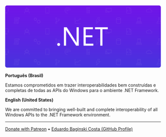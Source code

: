 [patreon]: https://www.patreon.com/eduardobcosta
[another_profile]: https://www.github.com/eduardobaginskicosta

![DOTNET Banner](../assets/dotnet_banner_modern.png)

**Português (Brasil)**

Estamos comprometidos em trazer interoperabilidades bem construídas e completas de todas as APIs do Windows para o ambiente .NET Framework.

**English (United States)**

We are committed to bringing well-built and complete interoperability of all Windows APIs to the .NET Framework environment.

---

[Donate with Patreon][patreon] •
[Eduardo Baginski Costa (GitHub Profile)][another_profile]
